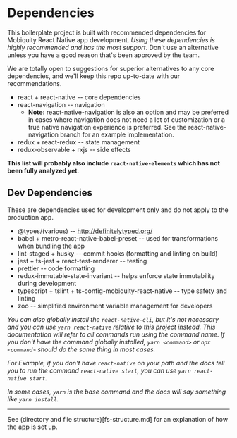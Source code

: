 # Dependencies
This boilerplate project is built with recommended dependencies for Mobiquity
React Native app development. *Using these dependencies is highly recommended
and has the most support*. Don't use an alternative unless you have a good
reason that's been approved by the team.

We are totally open to suggestions for superior alternatives to any core
dependencies, and we'll keep this repo up-to-date with our recommendations.

* react + react-native -- core dependencies
* react-navigation -- navigation
  * **Note:** react-native-navigation is also an option and may be preferred in
    cases where navigation does not need a lot of customization or a true
    native navigation experience is preferred. See the react-native-navigation
    branch for an example implementation.
* redux + react-redux -- state management
* redux-observable + rxjs -- side effects

**This list will probably also include `react-native-elements` which has not
been fully analyzed yet**.

## Dev Dependencies
These are dependencies used for development only and do not apply to the
production app.

* @types/(various) -- http://definitelytyped.org/
* babel + metro-react-native-babel-preset -- used for transformations when bundling the app
* lint-staged + husky -- commit hooks (formatting and linting on build)
* jest + ts-jest + react-test-renderer -- testing
* prettier -- code formatting
* redux-immutable-state-invariant -- helps enforce state immutability during development
* typescript + tslint + ts-config-mobiquity-react-native -- type safety and linting
* zoo -- simplified environment variable management for developers

*You can also globally install the `react-native-cli`, but it's not necessary
and you can use `yarn react-native` relative to this project instead. This
documentation will refer to all commands run using the _command_ name. If you
don't have the command globally installed, `yarn <command>` or `npx <command>`
should do the same thing in most cases.*

*For Example, if you don't have `react-native` on your path and the docs tell
you to run the command `react-native start`, you can use
`yarn react-native start`.*

*In some cases, `yarn` _is_ the base command and the docs will say something
like `yarn install`.*

---

See (directory and file structure)[fs-structure.md] for an explanation of how
the app is set up.
